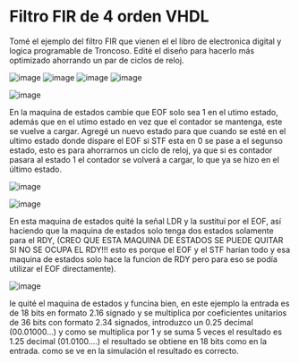 # Filtro FIR de 4 orden VHDL

Tomé el ejemplo del filtro FIR que vienen el el libro de electronica digital y logica programable de Troncoso.
Edité el diseño para hacerlo más optimizado ahorrando un par de ciclos de reloj.

![image](https://github.com/user-attachments/assets/b47a8a49-ed06-45d6-8303-a946b4ba8f84)
![image](https://github.com/user-attachments/assets/d91bb32a-f74f-4515-9b15-73374cd954f6)
![image](https://github.com/user-attachments/assets/fc204321-3fb8-424f-a09b-c25dd874c956)
![image](https://github.com/user-attachments/assets/a0110dd6-4556-4c32-84c7-437225c26b01)

![image](https://github.com/user-attachments/assets/038c6349-ff3f-4f5d-b0cb-2d0f6523a3d5)

En la maquina de estados cambie que EOF solo sea 1 en el utimo estado, además que en el utimo estado en vez que el contador se mantenga, este se vuelve a cargar.
Agregé un nuevo estado para que cuando se esté en el ultimo estado donde dispare el EOF si STF esta en 0 se pase a el segunso estado, esto es para ahorrarnos un ciclo de reloj, ya que si es contador pasara al estado 1 el contador se volverá a cargar, lo que ya se hizo en el último estado.

![image](https://github.com/user-attachments/assets/217bf6ae-ad3b-4d7b-908a-f80b1fc4a91c)

![image](https://github.com/user-attachments/assets/7b8995c5-0a66-4b40-add0-ad0124e94c72)

En esta maquina de estados quité la señal LDR y la sustituí por el EOF, así haciendo que la maquina de estados solo tenga dos estados solamente para el RDY, (CREO QUE ESTA MAQUINA DE ESTADOS SE PUEDE QUITAR SI NO SE OCUPA EL RDY!!! esto es porque el EOF y el STF harían todo y esa maquina de estados solo hace la funcion de RDY pero para eso se podía utilizar el EOF directamente). 

![image](https://github.com/user-attachments/assets/09450fbb-d026-45a6-bf3b-d8a19475ad7c)

le quité el maquina de estados y funcina bien, en este ejemplo la entrada es de 18 bits en formato 2.16 signado y se multiplica por coeficientes unitarios de 36 bits con formato 2.34 signados, introduzco un 0.25 decimal (00.01000...) y como se multiplica por 1 y se suma 5 veces el resultado es 1.25 decimal (01.0100....) el resultado se obtiene en 18 bits como en la entrada. como se ve en la simulación el resultado es correcto.

